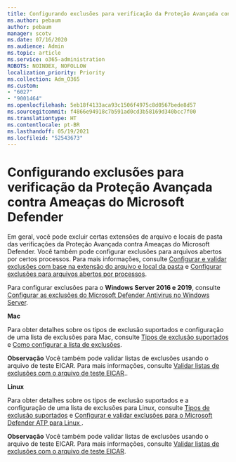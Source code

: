 ```yaml
---
title: Configurando exclusões para verificação da Proteção Avançada contra Ameaças do Microsoft Defender
ms.author: pebaum
author: pebaum
manager: scotv
ms.date: 07/16/2020
ms.audience: Admin
ms.topic: article
ms.service: o365-administration
ROBOTS: NOINDEX, NOFOLLOW
localization_priority: Priority
ms.collection: Adm_O365
ms.custom:
- "6027"
- "9001464"
ms.openlocfilehash: 5eb18f4133aca93c1506f4975c8d0567bede8d57
ms.sourcegitcommit: f4866e94918c7b591ad0cd3b58169d340bcc7f00
ms.translationtype: HT
ms.contentlocale: pt-BR
ms.lasthandoff: 05/19/2021
ms.locfileid: "52543673"
---
```

# <a name="configuring-exclusions-for-microsoft-defender-atp-scan"></a>Configurando exclusões para verificação da Proteção Avançada contra Ameaças do Microsoft Defender

Em geral, você pode excluir certas extensões de arquivo e locais de pasta das verificações da Proteção Avançada contra Ameaças do Microsoft Defender. Você também pode configurar exclusões para arquivos abertos por certos processos. Para mais informações, consulte [Configurar e validar exclusões com base na extensão do arquivo e local da pasta](/windows/security/threat-protection/microsoft-defender-antivirus/configure-extension-file-exclusions-microsoft-defender-antivirus) e [Configurar exclusões para arquivos abertos por processos](/windows/security/threat-protection/microsoft-defender-antivirus/configure-process-opened-file-exclusions-microsoft-defender-antivirus).

Para configurar exclusões para o **Windows Server 2016 e 2019**, consulte [Configurar as exclusões do Microsoft Defender Antivirus no Windows Server](/windows/security/threat-protection/microsoft-defender-antivirus/configure-server-exclusions-microsoft-defender-antivirus).

**Mac**

Para obter detalhes sobre os tipos de exclusão suportados e configuração de uma lista de exclusões para Mac, consulte [Tipos de exclusão suportados](/windows/security/threat-protection/microsoft-defender-atp/mac-exclusions#supported-exclusion-types) e [Como configurar a lista de exclusões](/windows/security/threat-protection/microsoft-defender-atp/mac-exclusions#how-to-configure-the-list-of-exclusions).

**Observação** Você também pode validar listas de exclusões usando o arquivo de teste EICAR. Para mais informações, consulte [Validar listas de exclusões com o arquivo de teste EICAR](/windows/security/threat-protection/microsoft-defender-atp/mac-exclusions#validate-exclusions-lists-with-the-eicar-test-file).. 

**Linux**

Para obter detalhes sobre os tipos de exclusão suportados e a configuração de uma lista de exclusões para Linux, consulte [Tipos de exclusão suportados](/windows/security/threat-protection/microsoft-defender-atp/linux-exclusions#supported-exclusion-types) e [Configurar e validar exclusões para o Microsoft Defender ATP para Linux ](/windows/security/threat-protection/microsoft-defender-atp/linux-exclusions).

**Observação** Você também pode validar listas de exclusões usando o arquivo de teste EICAR. Para mais informações, consulte [Validar listas de exclusões com o arquivo de teste EICAR](/windows/security/threat-protection/microsoft-defender-atp/linux-exclusions#validate-exclusions-lists-with-the-eicar-test-file). 